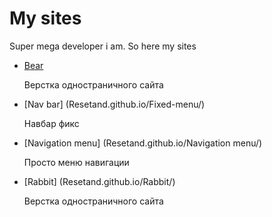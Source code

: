 # My sites
Super mega developer i am. So here my sites
+ [Bear](Resetand.github.io/Bear/)

    Верстка одностраничного сайта
+ [Nav bar] (Resetand.github.io/Fixed-menu/)

    Навбар фикс
+ [Navigation menu] (Resetand.github.io/Navigation menu/)

    Просто меню навигации
+ [Rabbit] (Resetand.github.io/Rabbit/)

    Верстка одностраничного сайта
